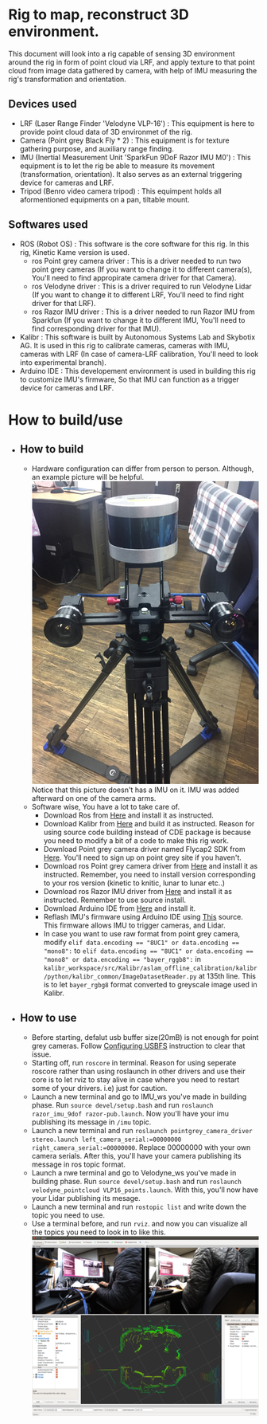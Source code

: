 # Rig to map, reconstruct 3D environment.
This document will look into a rig capable of sensing 3D environment around the rig in form of point cloud via LRF, and apply texture to that point cloud from image data gathered by camera, with help of IMU measuring the rig's transformation and orientation.

## Devices used
- LRF (Laser Range Finder 'Velodyne VLP-16') : This equipment is here to provide point cloud data of 3D environmet of the rig.
- Camera (Point grey Black Fly * 2) : This equipment is for texture gathering purpose, and auxiliary range finding. 
- IMU (Inertial Measurement Unit 'SparkFun 9DoF Razor IMU M0') : This equipment is to let the rig be able to measure its movement (transformation, orientation). It also serves as an external triggering device for cameras and LRF.
- Tripod (Benro video camera tripod) : This equimpent holds all aformentioned equipments on a pan, tiltable mount.

## Softwares used
- ROS (Robot OS) : This software is the core software for this rig. In this rig, Kinetic Kame version is used.
  - ros Point grey camera driver : This is a driver needed to run two point grey cameras (If you want to change it to different camera(s), You'll need to find appropirate camera driver for that Camera).
  - ros Velodyne driver : This is a driver required to run Velodyne Lidar (If you want to change it to different LRF, You'll need to find right driver for that LRF).
  - ros Razor IMU driver : This is a driver needed to run Razor IMU from Sparkfun (If you want to change it to different IMU, You'll need to find corresponding driver for that IMU).
- Kalibr : This software is built by Autonomous Systems Lab and Skybotix AG. It is used in this rig to calibrate cameras, cameras with IMU, cameras with LRF (In case of camera-LRF calibration, You'll need to look into experimental branch).
- Arduino IDE : This developement environment is used in building this rig to customize IMU's firmware, So that IMU can function as a trigger device for cameras and LRF.

# How to build/use
- ## How to build
     - Hardware configuration can differ from person to person. Although, an example picture will be helpful.
     ![NEW_RIG](https://github.com/KnoxKang/KnoxKang-Company-work/blob/master/Images/NEW_RIG.jpeg?raw=true) Notice that this picture doesn't has a IMU on it. IMU was added afterward on one of the camera arms.
     - Software wise, You have a lot to take care of.
       - Download Ros from [Here](http://wiki.ros.org/kinetic/Installation) and install it as instructed.
       - Download Kalibr from [Here](https://github.com/ethz-asl/kalibr/wiki/installation#b-building-from-source) and build it as instructed. Reason for using source code building instead of CDE package is because you need to modify a bit of a code to make this rig work.
       - Download Point grey camera driver named Flycap2 SDK from [Here](https://www.ptgrey.com/support/downloads). You'll need to sign up on point grey site if you haven't.
       - Download ros Point grey camera driver from [Here](http://wiki.ros.org/pointgrey_camera_driver) and install it as instructed. Remember, you need to install version corresponding to your ros version (kinetic to knitic, lunar to lunar etc..)
       - Download ros Razor IMU driver from [Here](http://wiki.ros.org/razor_imu_9dof) and install it as instructed. Remember to use source install.
       - Download Arduino IDE from [Here](https://www.arduino.cc/en/Main/Software) and install it.
       - Reflash IMU's firmware using Arduino IDE using [This](https://github.com/KnoxKang/KnoxKang-Company-work/blob/master/Razor_AHRS.ino) source. This firmware allows IMU to trigger cameras, and Lidar.
       - In case you want to use raw format from point grey camera, modify  `elif data.encoding == "8UC1" or data.encoding == "mono8":` to `elif data.encoding == "8UC1" or data.encoding == "mono8" or data.encoding == "bayer_rggb8":` in `kalibr_workspace/src/Kalibr/aslam_offline_calibration/kalibr/python/kalibr_common/ImageDatasetReader.py` at 135th line. This is to let `bayer_rgbg8` format converted to greyscale image used in Kalibr.
- ## How to use
     - Before starting, defalut usb buffer size(20mB) is not enough for point grey cameras. Follow [Configuring USBFS](https://www.ptgrey.com/tan/10685) instruction to clear that issue.
     - Starting off, run `roscore` in terminal. Reason for using seperate roscore rather than using roslaunch in other drivers and use their core is to let rviz to stay alive in case where you need to restart some of your drivers. i.e) just for caution.
     - Launch a new terminal and go to IMU_ws you've made in building phase. Run `source devel/setup.bash` and run `roslaunch razor_imu_9dof razor-pub.launch`. Now you'll have your imu publishing its message in `/imu` topic.
     - Launch a new terminal and run `roslaunch pointgrey_camera_driver stereo.launch left_camera_serial:=00000000 right_camera_serial:=00000000`. Replace 00000000 with your own camera serials. After this, you'll have your camera publishing its message in ros topic format.
     - Launch a nwe terminal and go to Velodyne_ws you've made in building phase. Run `source devel/setup.bash` and run `roslaunch velodyne_pointcloud VLP16_points.launch`. With this, you'll now have your Lidar publishing its mesage.
     - Launch a new terminal and run `rostopic list` and write down the topic you need to use. 
     - Use a terminal before, and run `rviz`. and now you can visualize all the topics you need to look in to like this. ![new_rig](https://raw.githubusercontent.com/KnoxKang/KnoxKang-Company-work/master/Images/New_Rig.png)
